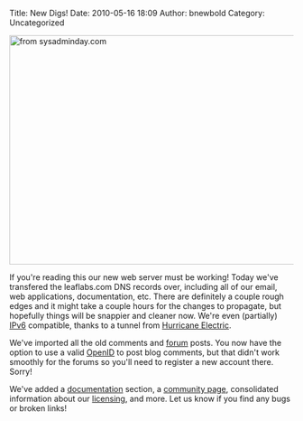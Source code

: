 Title: New Digs!
Date: 2010-05-16 18:09
Author: bnewbold
Category: Uncategorized

<p style="text-align: center;"><a title="messy cables" rel="attachment wp-att-875" href="http://leaflabs.com/2010/05/new-digs/pdont_touch/"></a></p>
<a href="http://www.sysadminday.com/horrors.html"><img class="aligncenter size-full wp-image-875" title="messy cables" src="/static/images/old/2010/05/pDont_Touch.jpg" alt="from sysadminday.com" width="600" height="406" /></a></p>

If you're reading this our new web server
must be working! Today we've transfered the leaflabs.com DNS records
over, including all of our email, web applications, documentation, etc.
There are definitely a couple rough edges and it might take a couple
hours for the changes to propagate, but hopefully things will be
snappier and cleaner now. We're even (partially) [IPv6][] compatible,
thanks to a tunnel from [Hurricane Electric][].

We've imported all the old comments and [forum][] posts. You now have
the option to use a valid [OpenID][] to post blog comments, but that
didn't work smoothly for the forums so you'll need to register a new
account there. Sorry!

We've added a [documentation][] section, a [community page][],
consolidated information about our [licensing][], and more. Let us know
if you find any bugs or broken links!

  [IPv6]: http://www.ipv6.org/
  [Hurricane Electric]: http://www.he.net/
  [forum]: http://forums.leaflabs.com
  [OpenID]: http://openid.net/what
  [documentation]: /docs/
  [community page]: /community/
  [licensing]: /licensing/
